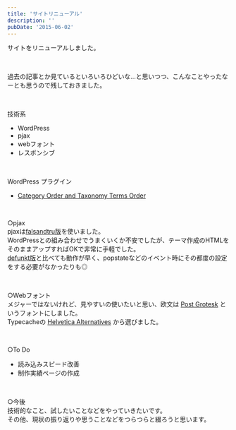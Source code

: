 ```yaml
---
title: 'サイトリニューアル'
description: ''
pubDate: '2015-06-02'
---
```


<p>サイトをリニューアルしました。</p>
<p>&nbsp;</p>
<p>過去の記事とか見ているといろいろひどいな…と思いつつ、こんなことやったなーとも思うので残しておきました。</p>
<p>&nbsp;</p>
<p>技術系</p>
<ul>
<li>WordPress</li>
<li>pjax</li>
<li>webフォント</li>
<li>レスポンシブ</li>
</ul>
<p>&nbsp;</p>
<p>WordPress プラグイン</p>
<ul>
<li><a href="https://wordpress.org/plugins/taxonomy-terms-order/">Category Order and Taxonomy Terms Order</a></li>
</ul>
<p>&nbsp;</p>
<p>○pjax<br>
pjaxは<a href="http://falsandtru.github.io/jquery-pjax/">falsandtru版</a>を使いました。<br>
WordPressとの組み合わせでうまくいくか不安でしたが、テーマ作成のHTMLをそのままアップすればOKで非常に手軽でした。<br>
<a href="https://github.com/defunkt/jquery-pjax">defunkt版</a>と比べても動作が早く、popstateなどのイベント時にその都度の設定をする必要がなかったりも◎</p>
<p>&nbsp;</p>
<p>○Webフォント<br>
メジャーではないけれど、見やすいの使いたいと思い、欧文は <a href="https://vllg.com/incubator/post-grotesk">Post Grotesk</a> というフォントにしました。<br>
Typecacheの <a href="http://typecache.com/font-clusters/15/">Helvetica Alternatives</a> から選びました。</p>
<p>&nbsp;</p>
<p>○To Do</p>
<ul>
<li>読み込みスピード改善</li>
<li>制作実績ページの作成</li>
</ul>
<p>&nbsp;</p>
<p>○今後<br>
技術的なこと、試したいことなどをやっていきたいです。<br>
その他、現状の振り返りや思うことなどをつらつらと綴ろうと思います。</p>
